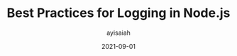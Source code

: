 ---
author: ayisaiah
date: 2021-09-01
publisher: appsignal
tags:
  - nodejs
  - logging
target_url: https://blog.appsignal.com/2021/09/01/best-practices-for-logging-in-nodejs.html
title: Best Practices for Logging in Node.js
---
